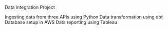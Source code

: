 Data integration Project

Ingesting data from three APIs using Python
Data transformation using dbt
Database setup in AWS
Data reporting using Tableau
